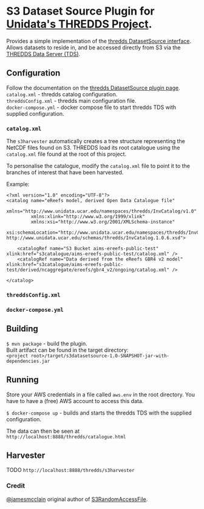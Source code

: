 # S3 Dataset Source Plugin for [Unidata's THREDDS Project][1].

Provides a simple implementation of the [thredds DatasetSource interface][2].  
Allows datasets to reside in, and be accessed directly from S3 via the [THREDDS Data Server (TDS)][3].

## Configuration
Follow the documentation on the [thredds DatasetSource plugin page][2].  
`catalog.xml` - thredds catalog configuration.  
`threddsConfig.xml` - thredds  main configuration file.  
`docker-compose.yml` - docker compose file to start thredds TDS with supplied configuration.  

### `catalog.xml`

The `s3harvester` automatically creates a tree structure representing the NetCDF files found on S3.
THREDDS load its root catalogue using the `catalog.xml` file found at the root of this project.

To personalise the catalogue, modify the `catalog.xml` file to point it to the branches of interest
that have been harvested.

Example:
```
<?xml version="1.0" encoding="UTF-8"?>
<catalog name="eReefs model, derived Open Data Catalogue file"
         xmlns="http://www.unidata.ucar.edu/namespaces/thredds/InvCatalog/v1.0"
         xmlns:xlink="http://www.w3.org/1999/xlink"
         xmlns:xsi="http://www.w3.org/2001/XMLSchema-instance"
         xsi:schemaLocation="http://www.unidata.ucar.edu/namespaces/thredds/InvCatalog/v1.0 http://www.unidata.ucar.edu/schemas/thredds/InvCatalog.1.0.6.xsd">

    <catalogRef name="S3 Bucket aims-ereefs-public-test" xlink:href="s3catalogue/aims-ereefs-public-test/catalog.xml" />
    <catalogRef name="Data derived from the eReefs GBR4 v2 model" xlink:href="s3catalogue/aims-ereefs-public-test/derived/ncaggregate/ereefs/gbr4_v2/ongoing/catalog.xml" />

</catalog>
```

### `threddsConfig.xml`

### `docker-compose.yml`

## Building
`$ mvn package` - build the plugin.  
Built artifact can be found in the target directory:  
`<project root>/target/s3datasetsource-1.0-SNAPSHOT-jar-with-dependencies.jar`

## Running
Store your AWS credentials in a file called `aws.env` in the root directory. You have to have a (free) AWS account to access this data.

`$ docker-compose up` - builds and starts the thredds TDS with the supplied configuration.

The data can then be seen at `http://localhost:8888/thredds/catalogue.html`

## Harvester

TODO
`http://localhost:8888/thredds/s3harvester`


### Credit  
[@jamesmcclain](https://github.com/jamesmcclain) original author of [S3RandomAccessFile][4].

[1]: https://github.com/Unidata/thredds
[2]: http://www.unidata.ucar.edu/software/thredds/current/tds/reference/DatasetSource.html
[3]: http://www.unidata.ucar.edu/software/thredds/current/tds/
[4]: https://github.com/Unidata/thredds/pull/832/files#diff-fd2b60e4477724acec18731154b8db0a

